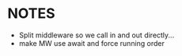 # NOTES

* Split middleware so we call in and out directly...
* make MW use await and force running order
